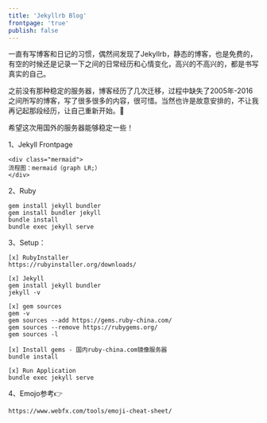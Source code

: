 ```yaml
---
title: 'Jekyllrb Blog'
frontpage: 'true'
publish: false
---
```

   
一直有写博客和日记的习惯，偶然间发现了Jekyllrb，静态的博客，也是免费的，有空的时候还是记录一下之间的日常经历和心情变化，高兴的不高兴的，都是书写真实的自己。

之前没有那种稳定的服务器，博客经历了几次迁移，过程中缺失了2005年-2016之间所写的博客，写了很多很多的内容，很可惜。当然也许是故意安排的，不让我再记起那段经历，让自己重新开始。:pray:

希望这次用国外的服务器能够稳定一些！

1、Jekyll Frontpage  
```
<div class="mermaid">
流程图：mermaid（graph LR;） 
</div>
```
  
2、Ruby
```
gem install jekyll bundler
gem install bundler jekyll
bundle install 
bundle exec jekyll serve
```

3、Setup：  
```
[x] RubyInstaller
https://rubyinstaller.org/downloads/

[x] Jekyll
gem install jekyll bundler
jekyll -v

[x] gem sources
gem -v
gem sources --add https://gems.ruby-china.com/
gem sources --remove https://rubygems.org/
gem sources -l

[x] Install gems - 国内ruby-china.com镜像服务器
bundle install

[x] Run Application
bundle exec jekyll serve
```

4、Emojo参考:point_right:
```
https://www.webfx.com/tools/emoji-cheat-sheet/
```
